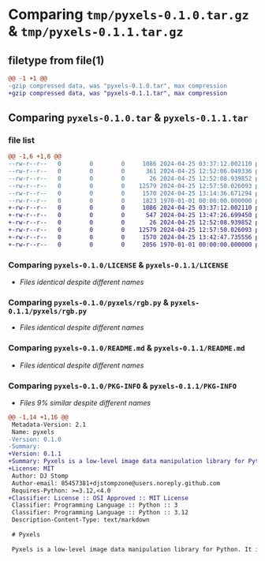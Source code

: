 # Comparing `tmp/pyxels-0.1.0.tar.gz` & `tmp/pyxels-0.1.1.tar.gz`

## filetype from file(1)

```diff
@@ -1 +1 @@
-gzip compressed data, was "pyxels-0.1.0.tar", max compression
+gzip compressed data, was "pyxels-0.1.1.tar", max compression
```

## Comparing `pyxels-0.1.0.tar` & `pyxels-0.1.1.tar`

### file list

```diff
@@ -1,6 +1,6 @@
--rw-r--r--   0        0        0     1086 2024-04-25 03:37:12.002110 pyxels-0.1.0/LICENSE
--rw-r--r--   0        0        0      361 2024-04-25 12:52:06.049336 pyxels-0.1.0/pyproject.toml
--rw-r--r--   0        0        0       26 2024-04-25 12:52:08.939852 pyxels-0.1.0/pyxels/__init__.py
--rw-r--r--   0        0        0    12579 2024-04-25 12:57:50.026093 pyxels-0.1.0/pyxels/rgb.py
--rw-r--r--   0        0        0     1570 2024-04-25 13:14:36.671294 pyxels-0.1.0/README.md
--rw-r--r--   0        0        0     1823 1970-01-01 00:00:00.000000 pyxels-0.1.0/PKG-INFO
+-rw-r--r--   0        0        0     1086 2024-04-25 03:37:12.002110 pyxels-0.1.1/LICENSE
+-rw-r--r--   0        0        0      547 2024-04-25 13:47:26.699450 pyxels-0.1.1/pyproject.toml
+-rw-r--r--   0        0        0       26 2024-04-25 12:52:08.939852 pyxels-0.1.1/pyxels/__init__.py
+-rw-r--r--   0        0        0    12579 2024-04-25 12:57:50.026093 pyxels-0.1.1/pyxels/rgb.py
+-rw-r--r--   0        0        0     1570 2024-04-25 13:42:47.735556 pyxels-0.1.1/README.md
+-rw-r--r--   0        0        0     2056 1970-01-01 00:00:00.000000 pyxels-0.1.1/PKG-INFO
```

### Comparing `pyxels-0.1.0/LICENSE` & `pyxels-0.1.1/LICENSE`

 * *Files identical despite different names*

### Comparing `pyxels-0.1.0/pyxels/rgb.py` & `pyxels-0.1.1/pyxels/rgb.py`

 * *Files identical despite different names*

### Comparing `pyxels-0.1.0/README.md` & `pyxels-0.1.1/README.md`

 * *Files identical despite different names*

### Comparing `pyxels-0.1.0/PKG-INFO` & `pyxels-0.1.1/PKG-INFO`

 * *Files 9% similar despite different names*

```diff
@@ -1,14 +1,16 @@
 Metadata-Version: 2.1
 Name: pyxels
-Version: 0.1.0
-Summary: 
+Version: 0.1.1
+Summary: Pyxels is a low-level image data manipulation library for Python. It is designed to be fast and efficient, and to provide a simple interface for working with image data.
+License: MIT
 Author: DJ Stomp
 Author-email: 85457381+djstompzone@users.noreply.github.com
 Requires-Python: >=3.12,<4.0
+Classifier: License :: OSI Approved :: MIT License
 Classifier: Programming Language :: Python :: 3
 Classifier: Programming Language :: Python :: 3.12
 Description-Content-Type: text/markdown
 
 # Pyxels
 
 Pyxels is a low-level image data manipulation library for Python. It is designed to be fast and efficient, and to provide a simple interface for working with image data.
```

